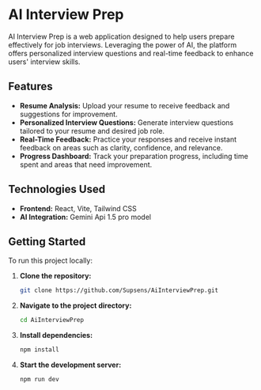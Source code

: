 # AI Interview Prep

AI Interview Prep is a web application designed to help users prepare effectively for job interviews. Leveraging the power of AI, the platform offers personalized interview questions and real-time feedback to enhance users' interview skills.

## Features

- **Resume Analysis:** Upload your resume to receive feedback and suggestions for improvement.
- **Personalized Interview Questions:** Generate interview questions tailored to your resume and desired job role.
- **Real-Time Feedback:** Practice your responses and receive instant feedback on areas such as clarity, confidence, and relevance.
- **Progress Dashboard:** Track your preparation progress, including time spent and areas that need improvement.

## Technologies Used

- **Frontend:** React, Vite, Tailwind CSS
- **AI Integration:** Gemini Api 1.5 pro model
## Getting Started

To run this project locally:

1. **Clone the repository:**
   ```bash
   git clone https://github.com/Supsens/AiInterviewPrep.git
   ```
2. **Navigate to the project directory:**
   ```bash
   cd AiInterviewPrep
   ```
3. **Install dependencies:**
   ```bash
   npm install
   ```
4. **Start the development server:**
   ```bash
   npm run dev
